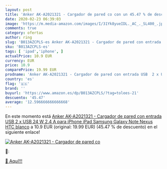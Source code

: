 ```yaml
---
layout: post
title: 'Anker AK-A2021321 - Cargador de pared co con un 45.47 % de descuento'
date: 2020-02-23 06:39:03
image: 'https://m.media-amazon.com/images/I/31Yk8yueIDL._AC_._SL400_.jpg'
comments: true
category: ofertas
author: ring
slug: 'B013AZCPLS-es Anker AK-A2021321 - Cargador de pared con entrada USB 2 x...'
sku: 'B013AZCPLS-es'
tags: [ 'ipad','iphone', ]
actualPrice: 10.9 EUR
currency: EUR
price: 10.9
comparePrice: 19.99 EUR
prodname: 'Anker AK-A2021321 - Cargador de pared con entrada USB  2 x USB  24 W  2.4 A   para iPhone  iPad  Samsung Galaxy  Note  Nexus  HTC  blanco'
country: 'es'
flag: '🇪🇸'
brand: ''
buyurl: 'https://www.amazon.es/dp/B013AZCPLS/?tag=tolees-21'
descuento: '45.47'
average: '12.596666666666668'
---
```


En este momento está [Anker AK-A2021321 - Cargador de pared con entrada USB  2 x USB  24 W  2.4 A   para iPhone  iPad  Samsung Galaxy  Note  Nexus  HTC  blanco](https://www.amazon.es/dp/B013AZCPLS/?tag=tolees-21) a 10.9 EUR (original: 19.99 EUR) (45.47 %  de descuento) en el siguiente enlace!

[![Anker AK-A2021321 - Cargador de pared co](https://m.media-amazon.com/images/I/31Yk8yueIDL._AC_._SL400_.jpg)](https://www.amazon.es/dp/B013AZCPLS/?tag=tolees-21)

🔎:


[🛒 Aquí!!!](https://www.amazon.es/dp/B013AZCPLS/?tag=tolees-21)

